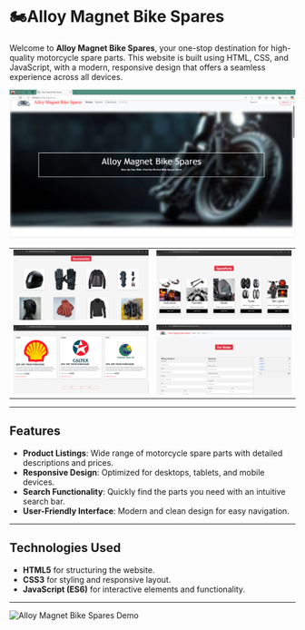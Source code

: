# 🏍Alloy Magnet Bike Spares

Welcome to **Alloy Magnet Bike Spares**, your one-stop destination for high-quality motorcycle spare parts. This website is built using HTML, CSS, and JavaScript, with a modern, responsive design that offers a seamless experience across all devices.

![Alloy Magnet Bike Spares Screenshot](Screenshot_2024_12_02-1.png)

<table>
  <tr>
    <td align="center">
      <img src="Screenshot_2024_12_02-2.png" width="300"/>
      <br/>
    </td>
    <td align="center">
      <img src="Screenshot_2024_12_02-3.png" alt="Img" width="300"/>
      <br/>
    </td>
  </tr>
  <tr>
    <td align="center">
      <img src="Screenshot_2024_12_02-4.png" alt="Img" width="300"/>
      <br/>
    </td>
    <td align="center">
      <img src="Screenshot_2024_12_02-5.png" alt="Img" width="300"/>
      <br/>
    </td>
  </tr>
</table>

---

## Features

- **Product Listings**: Wide range of motorcycle spare parts with detailed descriptions and prices.
- **Responsive Design**: Optimized for desktops, tablets, and mobile devices.
- **Search Functionality**: Quickly find the parts you need with an intuitive search bar.
- **User-Friendly Interface**: Modern and clean design for easy navigation.
  
---

## Technologies Used

- **HTML5** for structuring the website.
- **CSS3** for styling and responsive layout.
- **JavaScript (ES6)** for interactive elements and functionality.

---

![Alloy Magnet Bike Spares Demo](https://media4.giphy.com/media/3oEjI6waLvuReDdpFC/200.gif?cid=6c09b952eayqe8b9plfmlvfaw45e4jeu3kvox8s2nnq2gt0r&ep=v1_internal_gif_by_id&rid=200.gif&ct=g)

